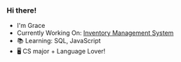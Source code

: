 ### Hi there!
- I'm Grace
- Currently Working On: [Inventory Management System](https://tgs8717.github.io/IMS_basic/)
- 📚 Learning: SQL, JavaScript
- 🖥️ CS major + Language Lover!

<!--
**tgs8717/tgs8717** is a ✨ _special_ ✨ repository because its `README.md` (this file) appears on your GitHub profile.

Here are some ideas to get you started:

- 🔭 I’m currently working on ...
- 🌱 I’m currently learning ...
- 👯 I’m looking to collaborate on ...
- 🤔 I’m looking for help with ...
- 💬 Ask me about ...
- 📫 How to reach me: ...
- 😄 Pronouns: ...
- ⚡ Fun fact: ...
-->
